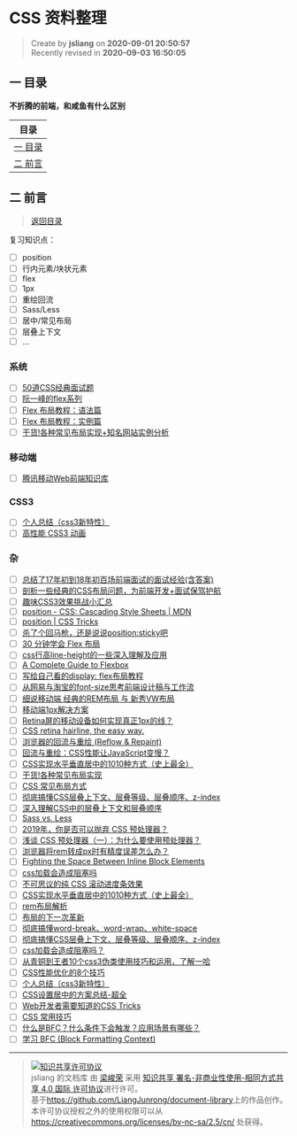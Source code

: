 CSS 资料整理
===

> Create by **jsliang** on **2020-09-01 20:50:57**  
> Recently revised in **2020-09-03 16:50:05**

## <a name="chapter-one" id="chapter-one"></a>一 目录

**不折腾的前端，和咸鱼有什么区别**

| 目录 |
| --- |
| [一 目录](#chapter-one) |
| <a name="catalog-chapter-two" id="catalog-chapter-two"></a>[二 前言](#chapter-two) |

## <a name="chapter-two" id="chapter-two"></a>二 前言

> [返回目录](#chapter-one)

复习知识点：

* [ ] position
* [ ] 行内元素/块状元素
* [ ] flex
* [ ] 1px
* [ ] 重绘回流
* [ ] Sass/Less
* [ ] 居中/常见布局
* [ ] 层叠上下文
* [ ] ...

### 系统

* [ ] [50道CSS经典面试题](https://segmentfault.com/a/1190000013325778)
* [ ] [阮一峰的flex系列](https://www.ruanyifeng.com/blog/2015/07/flex-grammar.html)
* [ ] [Flex 布局教程：语法篇](http://www.ruanyifeng.com/blog/2015/07/flex-grammar.html)
* [ ] [Flex 布局教程：实例篇](http://www.ruanyifeng.com/blog/2015/07/flex-examples.html)
* [ ] [干货!各种常见布局实现+知名网站实例分析](https://juejin.im/post/6844903574929932301)

### 移动端

* [ ] [腾讯移动Web前端知识库](https://github.com/hoosin/mobile-web-favorites)

### CSS3

* [ ] [个人总结（css3新特性）](https://juejin.im/post/6844903518520901639)
* [ ] [高性能 CSS3 动画](https://github.com/AlloyTeam/Mars/blob/master/performance/high-performance-css3-animation.md)

### 杂

* [ ] [总结了17年初到18年初百场前端面试的面试经验(含答案)](https://juejin.im/post/6844903636271644680)
* [ ] [剖析一些经典的CSS布局问题，为前端开发+面试保驾护航](https://juejin.im/post/6844903962529759239)
*  [ ] [趣味CSS3效果挑战小汇总]([https://link](https://juejin.im/post/6844903896473665550))
*  [ ] [position - CSS: Cascading Style Sheets | MDN](https://developer.mozilla.org/en-US/docs/Web/CSS/position)
*  [ ] [position | CSS Tricks](https://css-tricks.com/almanac/properties/p/position/)
*  [ ] [杀了个回马枪，还是说说position:sticky吧](https://www.zhangxinxu.com/wordpress/2018/12/css-position-sticky/)
*  [ ] [30 分钟学会 Flex 布局](https://zhuanlan.zhihu.com/p/25303493)
*  [ ] [css行高line-height的一些深入理解及应用](https://www.zhangxinxu.com/wordpress/2009/11/css%E8%A1%8C%E9%AB%98line-height%E7%9A%84%E4%B8%80%E4%BA%9B%E6%B7%B1%E5%85%A5%E7%90%86%E8%A7%A3%E5%8F%8A%E5%BA%94%E7%94%A8/)
*  [ ] [A Complete Guide to Flexbox](https://css-tricks.com/snippets/css/a-guide-to-flexbox/)
*  [ ] [写给自己看的display: flex布局教程](https://www.zhangxinxu.com/wordpress/2018/10/display-flex-css3-css/)
*  [ ] [从网易与淘宝的font-size思考前端设计稿与工作流](https://www.cnblogs.com/lyzg/p/4877277.html)
*  [ ] [细说移动端 经典的REM布局 与 新秀VW布局](https://cloud.tencent.com/developer/article/1352187)
*  [ ] [移动端1px解决方案](https://juejin.im/post/5d19b729f265da1bb2774865)
*  [ ] [Retina屏的移动设备如何实现真正1px的线？](https://jinlong.github.io/2015/05/24/css-retina-hairlines/)
*  [ ] [CSS retina hairline, the easy way.](http://dieulot.net/css-retina-hairline)
*  [ ] [浏览器的回流与重绘 (Reflow & Repaint)](https://juejin.im/post/5a9923e9518825558251c96a)
*  [ ] [回流与重绘：CSS性能让JavaScript变慢？](https://www.zhangxinxu.com/wordpress/2010/01/%E5%9B%9E%E6%B5%81%E4%B8%8E%E9%87%8D%E7%BB%98%EF%BC%9Acss%E6%80%A7%E8%83%BD%E8%AE%A9javascript%E5%8F%98%E6%85%A2%EF%BC%9F/)
*  [ ] [CSS实现水平垂直居中的1010种方式（史上最全）](https://juejin.im/post/5b9a4477f265da0ad82bf921)
*  [ ] [干货!各种常见布局实现](https://juejin.im/post/5aa252ac518825558001d5de)
*  [ ] [CSS 常见布局方式](https://juejin.im/post/599970f4518825243a78b9d5)
*  [ ] [彻底搞懂CSS层叠上下文、层叠等级、层叠顺序、z-index](https://juejin.im/post/5b876f86518825431079ddd6)
*  [ ] [深入理解CSS中的层叠上下文和层叠顺序](https://www.zhangxinxu.com/wordpress/2016/01/understand-css-stacking-context-order-z-index/)
*  [ ] [Sass vs. Less](https://css-tricks.com/sass-vs-less/)
*  [ ] [2019年，你是否可以抛弃 CSS 预处理器？](https://aotu.io/notes/2019/10/29/css-preprocessor/index.html)
*  [ ] [浅谈 CSS 预处理器（一）：为什么要使用预处理器？](https://github.com/cssmagic/blog/issues/73)
*  [ ] [浏览器将rem转成px时有精度误差怎么办？](https://www.zhihu.com/question/264372456)
*  [ ] [Fighting the Space Between Inline Block Elements](https://css-tricks.com/fighting-the-space-between-inline-block-elements/)
*  [ ] [css加载会造成阻塞吗](https://segmentfault.com/a/1190000018130499)
*  [ ] [不可思议的纯 CSS 滚动进度条效果](https://juejin.im/post/6844903758074216462)
*  [ ] [CSS实现水平垂直居中的1010种方式（史上最全）](https://juejin.im/post/6844903679242305544)
*  [ ] [rem布局解析](https://juejin.im/post/6844903671143088136)
*  [ ] [布局的下一次革新](https://juejin.im/post/6844903666374148103)
*  [ ] [彻底搞懂word-break、word-wrap、white-space](https://juejin.im/post/6844903667863126030)
*  [ ] [彻底搞懂CSS层叠上下文、层叠等级、层叠顺序、z-index](https://juejin.im/post/6844903667175260174)
*  [ ] [css加载会造成阻塞吗？](https://juejin.im/post/6844903667733118983?utm_source=gold_browser_extension)
*  [ ] [从青铜到王者10个css3伪类使用技巧和运用，了解一哈](https://juejin.im/post/6844903654756089864)
*  [ ] [CSS性能优化的8个技巧](https://juejin.im/post/6844903649605320711?utm_source=gold_browser_extension)
*  [ ] [个人总结（css3新特性）](https://juejin.im/post/6844903518520901639)
*  [ ] [CSS设置居中的方案总结-超全](https://juejin.im/post/6844903560879013901)
*  [ ] [Web开发者需要知道的CSS Tricks](https://juejin.im/post/6844903576561516558)
*  [ ] [CSS 常用技巧](https://juejin.im/post/6844903619909648398)
*  [ ] [什么是BFC？什么条件下会触发？应用场景有哪些？](http://47.98.159.95/my_blog/css/008.html)
*  [ ] [学习 BFC (Block Formatting Context)](https://juejin.im/post/6844903495108132877)

---

> <a rel="license" href="http://creativecommons.org/licenses/by-nc-sa/4.0/"><img alt="知识共享许可协议" style="border-width:0" src="https://i.creativecommons.org/l/by-nc-sa/4.0/88x31.png" /></a><br /><span xmlns:dct="http://purl.org/dc/terms/" property="dct:title">jsliang 的文档库</span> 由 <a xmlns:cc="http://creativecommons.org/ns#" href="https://github.com/LiangJunrong/document-library" property="cc:attributionName" rel="cc:attributionURL">梁峻荣</a> 采用 <a rel="license" href="http://creativecommons.org/licenses/by-nc-sa/4.0/">知识共享 署名-非商业性使用-相同方式共享 4.0 国际 许可协议</a>进行许可。<br />基于<a xmlns:dct="http://purl.org/dc/terms/" href="https://github.com/LiangJunrong/document-library" rel="dct:source">https://github.com/LiangJunrong/document-library</a>上的作品创作。<br />本许可协议授权之外的使用权限可以从 <a xmlns:cc="http://creativecommons.org/ns#" href="https://creativecommons.org/licenses/by-nc-sa/2.5/cn/" rel="cc:morePermissions">https://creativecommons.org/licenses/by-nc-sa/2.5/cn/</a> 处获得。